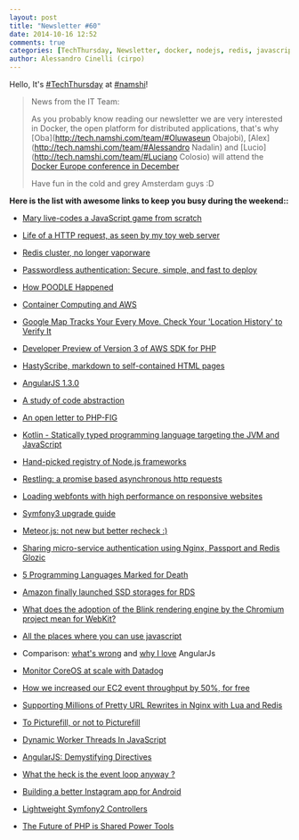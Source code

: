 ```yaml
---
layout: post
title: "Newsletter #60"
date: 2014-10-16 12:52
comments: true
categories: [TechThursday, Newsletter, docker, nodejs, redis, javascript, symfony, php, http, oss, github, docker, angular, aws, ssl, game]
author: Alessandro Cinelli (cirpo)
---
```


Hello, It's [#TechThursday](/blog/categories/techthursday/) at [#namshi](http://twitter.com/techNamshi)!

> News from the IT Team:
>
> As you probably know reading our newsletter we are very interested in Docker, the open platform for distributed applications, that's why
> [Oba](http://tech.namshi.com/team/#Oluwaseun Obajobi), [Alex](http://tech.namshi.com/team/#Alessandro Nadalin) and [Lucio](http://tech.namshi.com/team/#Luciano Colosio) will attend
> the [Docker Europe conference in December](http://europe.dockercon.com/)
>
> Have fun in the cold and grey Amsterdam guys :D 

**Here is the list with awesome links to keep you busy during the weekend::** 

* [Mary live-codes a JavaScript game from scratch ](http://vimeo.com/105955605)

* [Life of a HTTP request, as seen by my toy web server](http://tia.mat.br/blog/html/2014/10/06/life_of_a_http_request.html)

* [Redis cluster, no longer vaporware](http://antirez.com/news/79)

* [Passwordless authentication: Secure, simple, and fast to deploy](http://buff.ly/1sKB2ns)

* [How POODLE Happened](http://buff.ly/1rukgDK)

* [Container Computing and AWS](http://buff.ly/1sy0Cwc)

* [Google Map Tracks Your Every Move. Check Your 'Location History' to Verify It](http://buff.ly/1xR9RYG)

* [Developer Preview of Version 3 of AWS SDK for PHP](http://buff.ly/1sJTgXC)

* [HastyScribe, markdown to self-contained HTML pages](http://buff.ly/1sebUnL)

* [AngularJS 1.3.0](http://buff.ly/1sEg4b4)
<!-- more -->

* [A study of code abstraction](http://dendory.net/screenshots/abstraction_of_code.pdf)

* [An open letter to PHP-FIG](http://blog.ircmaxell.com/2014/10/an-open-letter-to-php-fig.html)

* [Kotlin - Statically typed programming language targeting the JVM and JavaScript](http://kotlinlang.org/)

* [Hand-picked registry of Node.js frameworks](http://nodeframework.com/)

* [Restling: a promise based asynchronous http requests](https://www.npmjs.org/package/restling)

* [Loading webfonts with high performance on responsive websites](http://buff.ly/1nj1bcv)

* [Symfony3 upgrade guide](http://buff.ly/1xGLtJe)

* [Meteor.js: not new but better recheck :)](http://buff.ly/1nhqhbV)

* [Sharing micro-service authentication using Nginx, Passport and Redis Glozic](http://buff.ly/1qG1b1s)

* [5 Programming Languages Marked for Death](http://buff.ly/1vZdoon)

* [Amazon finally launched SSD storages for RDS](http://buff.ly/1sy17Xj)

* [What does the adoption of the Blink rendering engine by the Chromium project mean for WebKit?](http://buff.ly/1yYI10P)

* [All the places where you can use javascript](http://www.sitepoint.com/javascript-beyond-web-2014/)

* Comparison: [what's wrong](https://medium.com/este-js-framework/whats-wrong-with-angular-js-97b0a787f903) and [why I love](http://www.sitepoint.com/love-angularjs/) AngularJs

* [Monitor CoreOS at scale with Datadog](https://www.datadoghq.com/2014/08/monitor-coreos-scale-datadog/)

* [How we increased our EC2 event throughput by 50%, for free](http://swrveengineering.wordpress.com/2014/10/14/how-we-increased-our-ec2-event-throughput-by-50-for-free/)

* [Supporting Millions of Pretty URL Rewrites in Nginx with Lua and Redis](http://www.agileweboperations.com/supporting-millions-of-pretty-url-rewrites-in-nginx-with-lua-and-redis)

* [To Picturefill, or not to Picturefill](http://www.filamentgroup.com/lab/to-picturefill.html)

* [Dynamic Worker Threads In JavaScript](http://www.benlesh.com/2014/09/dynamic-worker-threads-in-javascript.html)

* [AngularJS: Demystifying Directives](http://www.toptal.com/angular-js/angular-js-demystifying-directives)

* [What the heck is the event loop anyway ?](https://www.youtube.com/watch?v=8aGhZQkoFbQ)

* [Building a better Instagram app for Android](http://instagram-engineering.tumblr.com/post/97740520316/betterandroid)

* [Lightweight Symfony2 Controllers](http://www.whitewashing.de/2014/10/14/lightweight_symfony2_controllers.html)

* [The Future of PHP is Shared Power Tools](https://www.acquia.com/blog/future-php-shared-power-tools)
